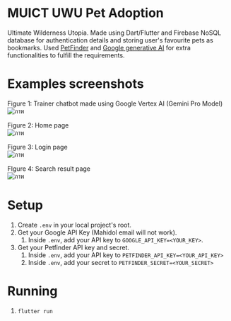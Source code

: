 # MUICT UWU Pet Adoption
Ultimate Wilderness Utopia. Made using Dart/Flutter and Firebase NoSQL database for authentication details and storing user's favourite pets as bookmarks. Used [PetFinder](https://www.petfinder.com/developers/v2/docs/) and [Google generative AI](https://pub.dev/packages/google_generative_ai) for extra functionalities to fulfill the requirements.

# Examples screenshots
Figure 1: Trainer chatbot made using Google Vertex AI (Gemini Pro Model)<br>
![ภาพ](https://github.com/user-attachments/assets/2d5d9c0f-3c2d-429a-8cd0-af077c51124b)

Figure 2: Home page<br>
![ภาพ](https://github.com/user-attachments/assets/6d9ac565-c978-4ffc-8525-725b03b263fe)

Figure 3: Login page<br>
![ภาพ](https://github.com/user-attachments/assets/f518635b-83ad-455f-b5e3-4f4091a1bd5f)

FIgure 4: Search result page<br>
![ภาพ](https://github.com/user-attachments/assets/f85b2304-0e9d-4631-bd6b-47e7b38ff0c9)

# Setup
1. Create `.env` in your local project's root.
2. Get your Google API Key (Mahidol email will not work).
   1. Inside `.env`, add your API key to `GOOGLE_API_KEY=<YOUR_KEY>`.
3. Get your Petfinder API key and secret.
   1. Inside `.env`, add your API key to `PETFINDER_API_KEY=<YOUR_API_KEY>`
   2. Inside `.env`, add your secret to `PETFINDER_SECRET=<YOUR_SECRET>`

# Running
1. `flutter run`
